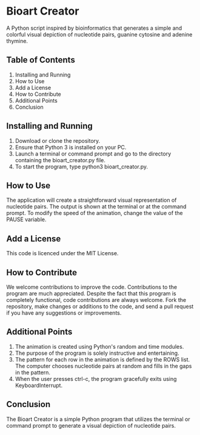 # Bioart Creator
A Python script inspired by bioinformatics that generates a simple and colorful visual depiction of nucleotide pairs, guanine cytosine and adenine thymine.

## Table of Contents
1.	Installing and Running
2.	How to Use
3.	Add a License
4.	How to Contribute
5.	Additional Points
6.	Conclusion

## Installing and Running
1.	Download or clone the repository.
2.	Ensure that Python 3 is installed on your PC.
3.	Launch a terminal or command prompt and go to the directory containing the bioart_creator.py file.
4.	To start the program, type python3 bioart_creator.py.

## How to Use
The application will create a straightforward visual representation of nucleotide pairs. The output is shown at the terminal or at the command prompt. To modify the speed of the animation, change the value of the PAUSE variable.

## Add a License
This code is licenced under the MIT License.

## How to Contribute
We welcome contributions to improve the code. Contributions to the program are much appreciated. Despite the fact that this program is completely functional, code contributions are always welcome. Fork the repository, make changes or additions to the code, and send a pull request if you have any suggestions or improvements.

## Additional Points
1.	The animation is created using Python's random and time modules.
2.	The purpose of the program is solely instructive and entertaining.
3.	The pattern for each row in the animation is defined by the ROWS list. The computer chooses nucleotide pairs at random and fills in the gaps in the pattern.
4.	When the user presses ctrl-c, the program gracefully exits using KeyboardInterrupt.

## Conclusion
The Bioart Creator is a simple Python program that utilizes the terminal or command prompt to generate a visual depiction of nucleotide pairs.
